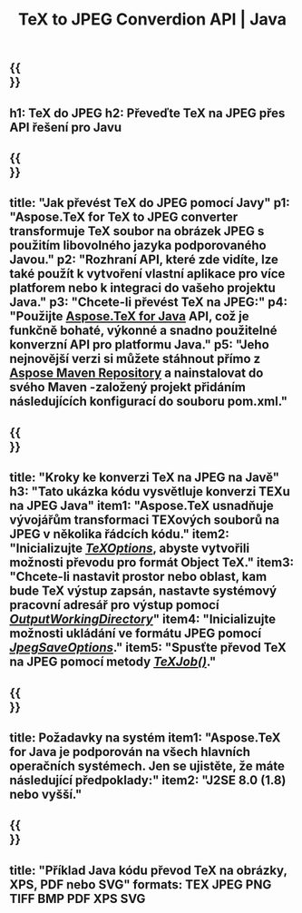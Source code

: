 ﻿---
translation: true
template: /_templates/_conversion-child-java.md
title: TeX to JPEG Converdion API | Java
description: Funkce převodu TeX na JPEG. Integrujte tuto místní knihovnu Java do svého projektu nebo použijte multiplatformní aplikace pro převod TeXu na JPEG.
keywords: tex to Jpeg api jpeg, tex2jpeg integrovat
url: /java/conversion/tex-to-jpeg/
family: tex
platformtag: java
feature: conversion
informat: TEX
outformat: JPEG
otherformats: BMP PNG TIFF PDF XPS SVG
---

{{<section banner>}}
---
h1: TeX do JPEG
h2: Převeďte TeX na JPEG přes API řešení pro Javu
---

{{<section overview>}}
---
title: "Jak převést TeX do JPEG pomocí Javy"
p1: "Aspose.TeX for TeX to JPEG converter transformuje TeX soubor na obrázek JPEG s použitím libovolného jazyka podporovaného Javou."
p2: "Rozhraní API, které zde vidíte, lze také použít k vytvoření vlastní aplikace pro více platforem nebo k integraci do vašeho projektu Java."
p3: "Chcete-li převést TeX na JPEG:"
p4: "Použijte [Aspose.TeX for Java](https://products.aspose.com/tex/java) API, což je funkčně bohaté, výkonné a snadno použitelné konverzní API pro platformu Java."
p5: "Jeho nejnovější verzi si můžete stáhnout přímo z [Aspose Maven Repository](https://repository.aspose.com/tex/) a nainstalovat do svého Maven -založený projekt přidáním následujících konfigurací do souboru pom.xml."
---

{{<section feature1>}}
---
title: "Kroky ke konverzi TeX na JPEG na Javě"
h3: "Tato ukázka kódu vysvětluje konverzi TEXu na JPEG Java"
item1: "Aspose.TeX usnadňuje vývojářům transformaci TEXových souborů na JPEG v několika řádcích kódu."
item2: "Inicializujte [*TeXOptions*](https://reference.aspose.com/tex/java/com.aspose.tex/TeXOptions), abyste vytvořili možnosti převodu pro formát Object TeX."
item3: "Chcete-li nastavit prostor nebo oblast, kam bude TeX výstup zapsán, nastavte systémový pracovní adresář pro výstup pomocí [*OutputWorkingDirectory*](https://reference.aspose.com/tex/java/com.aspose.tex/TeXOptions#getOutputWorkingDirectory--)"
item4: "Inicializujte možnosti ukládání ve formátu JPEG pomocí [*JpegSaveOptions*](https://reference.aspose.com/tex/java/com.aspose.tex.rendering/JpegSaveOptions)."
item5: "Spusťte převod TeX na JPEG pomocí metody [*TeXJob()*](https://reference.aspose.com/tex/java/com.aspose.tex/TeXJob)."
---

{{<section feature2>}}
---
title: Požadavky na systém
item1: "Aspose.TeX for Java je podporován na všech hlavních operačních systémech. Jen se ujistěte, že máte následující předpoklady:"
item2: "J2SE 8.0 (1.8) nebo vyšší."
---

{{<section widget>}}
---
title: "Příklad Java kódu převod TeX na obrázky, XPS, PDF nebo SVG"
formats: TEX JPEG PNG TIFF BMP PDF XPS SVG
---